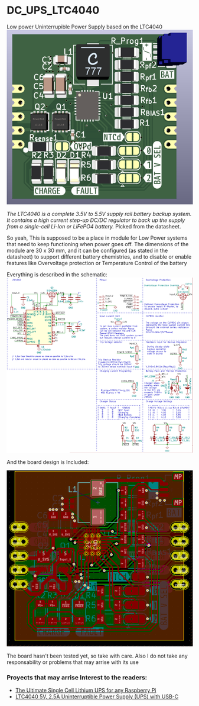 # DC_UPS_LTC4040
Low power Uninterrupible Power Supply based on the LTC4040
![3D Board_Front](Images/Front_3D_View.png)

*The LTC4040 is a complete 3.5V to 5.5V supply rail battery backup system. It contains a high current step-up DC/DC regulator to back up the supply from a single-cell Li-Ion or LiFePO4 battery.*
Picked from the datasheet.

So yeah, This is supposed to be a place in module for Low Power systems that need to keep functioning when power goes off. The dimensions of the module are 30 x 30 mm, and it can be configured (as stated in the datasheet) to support different battery chemistries, and to disable or enable features like Overvoltage protection or Temperature Control of the battery

Everything is described in the schematic:
![Schematic](Images/Schematic.png)

And the board design is Included:

![Schematic](Images/PCB.png)

The board hasn't been tested yet, so take with care. 
Also I do not take any responsability or problems that may arrise with its use

### Proyects that may arrise Interest to the readers:
- [The Ultimate Single Cell Lithium UPS for any Raspberry Pi](https://hackaday.io/project/162653/logs?sort=oldest)
- [LTC4040 5V, 2.5A Uninterruptible Power Supply (UPS) with USB-C](https://www.beyondlogic.org/ltc4040-5v-2-5a-uninterruptible-power-supply-ups-with-usb-c/)
